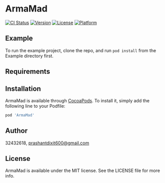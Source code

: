 # ArmaMad

[![CI Status](https://img.shields.io/travis/32432618/ArmaMad.svg?style=flat)](https://travis-ci.org/32432618/ArmaMad)
[![Version](https://img.shields.io/cocoapods/v/ArmaMad.svg?style=flat)](https://cocoapods.org/pods/ArmaMad)
[![License](https://img.shields.io/cocoapods/l/ArmaMad.svg?style=flat)](https://cocoapods.org/pods/ArmaMad)
[![Platform](https://img.shields.io/cocoapods/p/ArmaMad.svg?style=flat)](https://cocoapods.org/pods/ArmaMad)

## Example

To run the example project, clone the repo, and run `pod install` from the Example directory first.

## Requirements

## Installation

ArmaMad is available through [CocoaPods](https://cocoapods.org). To install
it, simply add the following line to your Podfile:

```ruby
pod 'ArmaMad'
```

## Author

32432618, prashantdixit600@gmail.com

## License

ArmaMad is available under the MIT license. See the LICENSE file for more info.
